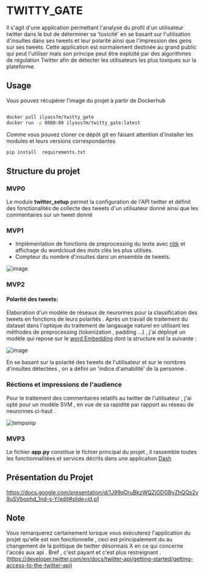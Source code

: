 # TWITTY_GATE

Il s'agit d'une application permettant l'analyse du profil d'un utilisateur twitter dans le but de déterminer sa 'toxicité'  en se basant sur l'utilisation d'insultes dans ses tweets et leur polarité ainsi que l'impression des gens sur ses tweets. Cette application est normalement destinée au grand public qui peut l'utiliser mais son principe peut être exploité par des algorithmes de régulation Twitter afin de détecter les utilisateurs les plus toxiques sur la plateforme.

## Usage

Vous pouvez récupérer l'image du projet à partir de Dockerhub


```bash

docker pull ilyass7m/twitty_gate
docker run -p 8080:80 ilyass7m/twitty_gate:latest

```

Comme vous pouvez cloner ce dépôt git en faisant attention d'installer les modules et leurs versions correspondantes

```bash
pip install  requirements.txt

```



## Structure du projet

### MVP0

Le module **twitter_setup** permet la configuration de  l'API twitter et définit des fonctionalités de collecte des tweets d'un utilisateur donné ainsi que les commentaires sur un tweet donné

### MVP1

- Implémentation de fonctions de preprocessing du texte avec [nltk](https://www.nltk.org/) et affichage du wordcloud des mots clés les plus utilisés.
- Compteur du nombre d'insultes dans un ensemble de tweets.


![image](https://github.com/ilyass7m/Twitty_Gate/assets/142548463/dc0c53e8-df9c-4ae4-b5a8-a8c96c68031e)


### MVP2

#### Polarité des tweets:

Elaboration d'un modèle de réseaux de neuronnes pour la classification des tweets en fonctions de leurs polarités . Après un travail de traitement du dataset dans l'optique du traitement de langauage naturel en utilisant les méthodes de preprocessing (tokenization , padding ...) , j'ai déployé un modèle qui repose sur le [word Embedding](https://www.turing.com/kb/guide-on-word-embeddings-in-nlp) dont la structure est la suivante :

![image](https://github.com/ilyass7m/Twitty_Gate/assets/142548463/190d03b7-ce9c-4f9a-82a2-5593bff65e2d)

En se basant sur la polarité des tweets de l'utilisateur et sur le nombres d'insultes détectées , on a défini un 'indice d'amabilité' de la personne . 


### Réctions et impressions de l'audience 

Pour le traitement des commentaires relatifs au twitter de l'utilisateur , j'ai opté pour un modèle SVM , en vue de sa rapidité par rapport au réseau de neuronnes ci-haut .







![tempsnip](https://github.com/ilyass7m/Twitty_Gate/assets/142548463/f424c237-1698-44f3-a7ce-e90f5dd918ef)



### MVP3

Le fichier **app.py** constitue le fichier principal du projet , il rassemble toutes les fonctionnalitées et services décrits dans une application [Dash](https://dash.plotly.com/tutorial)

## Présentation du Projet 

https://docs.google.com/presentation/d/1J99qDruBkzWQZjGDGByZhQQs2v9uSVboohd_1nd-s-Y/edit#slide=id.p1




## Note

Vous remarquerez certainement lorsque vous exécuterez l'application du projet qu'elle est non fonctionnelle , ceci est principalement du au changement de la politique de twitter désormais X en ce qui concerne l'accès aux api . Bref , c'est payant et c'est plus restreignant . (https://developer.twitter.com/en/docs/twitter-api/getting-started/getting-access-to-the-twitter-api)

